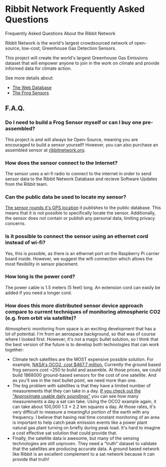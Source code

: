 # Ribbit Network Frequently Asked Questions
Frequently Asked Questions About the Ribbit Network

Ribbit Network is the world's largest crowdsourced network of open-source, low-cost, Greenhouse Gas Detection Sensors.

This project will create the world's largest Greenhouse Gas Emissions dataset that will empower anyone to join in the work on climate and provide informed data for climate action.

See more details about:
* [The Web Database](https://github.com/Ribbit-Network/ribbit-network-dashboard/blob/main/README.md)
* [The Frog Sensors](https://github.com/Ribbit-Network/ribbit-network-frog-sensor)

## F.A.Q.

### Do I need to build a Frog Sensor myself or can I buy one pre-assembled?
This project is and will always be Open-Source, meaning you are encouraged to build a sensor yourself! However, you can also purchase an assembled sensor at [ribbitnetwork.org](https://ribbitnetwork.org/).

### How does the sensor connect to the Internet?
The sensor uses a wi-fi radio to connect to the internet in order to send sensor data to the Ribbit Network Database and recieve Software Updates from the Ribbit team.

### Can the public data be used to locate my sensor?
[The sensor rounds it's GPS location](https://github.com/Ribbit-Network/ribbit-network-frog-sensor/issues/41) it publishes to the public database. This means that it is not possible to specifically locate the sensor. Additionally, the sensor does not contain or publish any personal data, limiting privacy concerns.

### Is it possible to connect the sensor using an ethernet cord instead of wi-fi?
Yes, this is possible, as there is an ethernet port on the Raspberry Pi carrier board inside. However, we suggest the wifi connection which allows the most flexibility in sensor placement.

### How long is the power cord?
The power cable is 1.5 meters (5 feet) long. An extension cord can easily be added if you need a longer cord.

### How does this more distributed sensor device approach compare to current techniques of monitoring atmospheric CO2 (e.g. from orbit via satellite)?

Atmospheric monitoring from space is an exciting development that has a lot of potential. I'm from an aerospace background, so that was of course where I looked first. However, it's not a magic bullet solution, so I think that the best version of the future is to develop both technologies that can work together:
* Climate tech satellites are the MOST expensive possible solution. For example, [NASA's OCO2, cost $467.7 million.](https://www.jpl.nasa.gov/news/press_kits/oco2-launch-press-kit.pdf) Currently the ground based frog sensors cost ~250 to build and assemble. At those prices, we could build 1868000 ground-based sensors for the cost of one satellite. And as you'll see in the next bullet point, we need more than one.
* The big problem with satellites is that they have a limited number of measurements that they can take in a day. [If you check out the "Approximate usable
daily soundings"](https://en.wikipedia.org/wiki/Space-based_measurements_of_carbon_dioxide#List_of_instruments) you can see how many measurements a day a sat can take. Using the OCO2 example again, it can take about 100,000 1.3 × 2.2 km squares a day. At those rates, it's very difficult to measure a meaningful portion of the earth with any frequency. I believe that having real time constant monitoring of an area is important to help catch peak emission events like a power plant natural gas plant turning on briefly during peak load. It's hard to imagine a cost effective sat solution that could provide that.
* Finally, the satellite data is awesome, but many of the sensing technologies are still unproven. They need a "truth" dataset to validate that the satellites are producing accurate data. A ground based network like Ribbit is an excellent complement to a sat network because it can provide that truth! 
